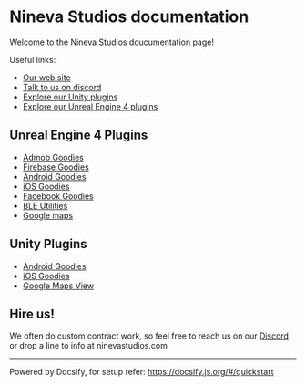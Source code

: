 # Nineva Studios documentation

Welcome to the Nineva Studios doucumentation page!

Useful links:

* [Our web site](https://ninevastudios.com)
* [Talk to us on discord](https://bit.ly/nineva_support_discord)
* [Explore our Unity plugins](https://assetstore.unity.com/publishers/5296)
* [Explore our Unreal Engine 4 plugins](https://www.unrealengine.com/marketplace/profile/Nineva+Studios)

## Unreal Engine 4 Plugins

* [Admob Goodies](ue-plugins/admob-unreal)
* [Firebase Goodies](ue-plugins/firebase-unreal)
* [Android Goodies](ue-plugins/android-goodies-unreal)
* [iOS Goodies](ue-plugins/ios-goodies)
* [Facebook Goodies](ue-plugins/facebook-goodies)
* [BLE Utilities](ue-plugins/ble-utilities)
* [Google maps](ue-plugins/google-maps-unreal)

## Unity Plugins

* [Android Goodies](unity-plugins/android-goodies)
* [iOS Goodies](unity-plugins/ios-goodies)
* [Google Maps View](unity-plugins/google-maps)
  
## Hire us!

We often do custom contract work, so feel free to reach us on our [Discord](https://bit.ly/nineva_support_discord) or drop a line to info at ninevastudios.com

---

Powered by Docsify, for setup refer: https://docsify.js.org/#/quickstart
